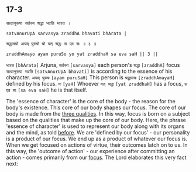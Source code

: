 ## 17-3


```shloka-sa
सत्वानुरूपा सर्वस्य श्रद्धा भवति भारत ।
```
```shloka-sa-hk
satvAnurUpA sarvasya zraddhA bhavati bhArata |
```
```shloka-sa
श्रद्धामयो अयम् पुरुषो यो यत् श्रद्धः स एव सः ॥ ३ ॥
```
```shloka-sa-hk
zraddhAmayo ayam puruSo yo yat zraddhaH sa eva saH || 3 ||
```

`भारत` `[bhArata]` Arjuna, `सर्वस्य` `[sarvasya]` each person's `श्रद्धा` `[zraddhA]` focus `सत्वानुरूपा भवति` `[satvAnurUpA bhavati]` is according to the essence of his character. `अयम् पुरुषः` `[ayam puruSaH]` This person is `श्रद्धामयः` `[zraddhAmayaH]` defined by his focus. `यः` `[yaH]` Whoever `यत् श्रद्धः` `[yat zraddhaH]` has a focus, `स एव सः` `[sa eva saH]` he is that itself.

The 'essence of character' is the core of the body - the reason for the body's existence. This core of our body shapes our focus. The core of our body is made from the [three qualities](satva_rajas_tamas). In this way, focus is born on a subject based on the qualities that make up the core of our body.
Here, the phrase 'essence of character' is used to represent our body along with its organs and the mind, as told [before](_13-29). We are 'defined by our focus' - our personality is a product of our focus. 
We end up as a product of whatever our focus is. When we get focused on actions of virtue, their outcomes latch on to us. In this way, the 'outcome of action' - our experience after committing an action - comes primarily from our [focus](shraddha_focus).
The Lord elaborates this very fact next:

